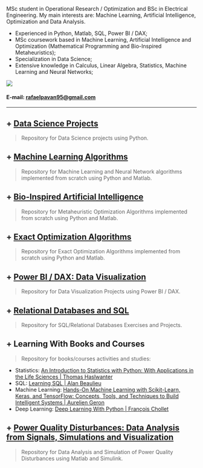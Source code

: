 MSc student in Operational Research / Optimization and BSc in Electrical Engineering. My main interests are: Machine Learning, Artificial Intelligence, Optimization and Data Analysis.

- Experienced in Python, Matlab, SQL, Power BI / DAX;
- MSc coursework based in Machine Learning, Artificial Intelligence and Optimization (Mathematical Programming and Bio-Inspired Metaheuristics);
- Specialization in Data Science;
- Extensive knowledge in Calculus, Linear Algebra, Statistics, Machine Learning and Neural Networks;


[<img src="https://img.shields.io/badge/linkedin-%230077B5.svg?&style=for-the-badge&logo=linkedin&logoColor=white" />](https://www.linkedin.com/in/engrafaelpavan/) 

#### E-mail: rafaelpavan95@gmail.com
---------------------------------------
## + [Data Science Projects](https://github.com/rafaelpavan95/DataScience)
> Repository for Data Science projects using Python.
## + [Machine Learning Algorithms](https://github.com/rafaelpavan95/MSc_MachineLearning_DataMining)
> Repository for Machine Learning and Neural Network algorithms implemented from scratch using Python and Matlab.
## + [Bio-Inspired Artificial Intelligence](https://github.com/rafaelpavan95/Metaheuristic_Optimization)
> Repository for Metaheuristic Optimization Algorithms implemented from scratch using Python and Matlab.
## + [Exact Optimization Algorithms](https://github.com/rafaelpavan95/Optimization_Algorithms)
> Repository for Exact Optimization Algorithms implemented from scratch using Python and Matlab.
## + [Power BI / DAX: Data Visualization](https://github.com/rafaelpavan95/powerbi_learning)
> Repository for Data Visualization Projects using Power BI / DAX. 
## + [Relational Databases and SQL](https://github.com/rafaelpavan95/database_modelling)
> Repository for SQL/Relational Databases Exercises and Projects.
## + Learning With Books and Courses
> Repository for books/courses activities and studies:
- Statistics: [An Introduction to Statistics with Python: With Applications in the Life Sciences | Thomas Haslwanter](https://github.com/rafaelpavan95/statistical_learning)
- SQL: [Learning SQL | Alan Beaulieu](https://github.com/rafaelpavan95/Learning_SQL)
- Machine Learning: [Hands-On Machine Learning with Scikit-Learn, Keras, and TensorFlow: Concepts, Tools, and Techniques to Build Intelligent Systems | Aurelien Geron](https://github.com/rafaelpavan95/Hands_On_Machine_Learning)
- Deep Learning: [Deep Learning With Python | François Chollet]()
## + [Power Quality Disturbances: Data Analysis from Signals, Simulations and Visualization](https://github.com/rafaelpavan95/Power_Quality)
> Repository for Data Analysis and Simulation of Power Quality Disturbances using Matlab and Simulink.
